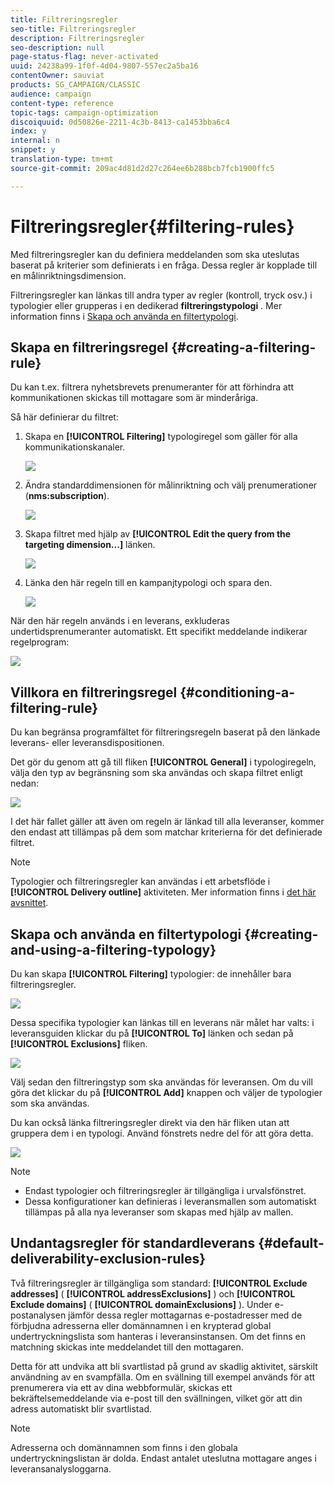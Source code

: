 ```yaml
---
title: Filtreringsregler
seo-title: Filtreringsregler
description: Filtreringsregler
seo-description: null
page-status-flag: never-activated
uuid: 24238a99-1f0f-4d04-9807-557ec2a5ba16
contentOwner: sauviat
products: SG_CAMPAIGN/CLASSIC
audience: campaign
content-type: reference
topic-tags: campaign-optimization
discoiquuid: 0d50826e-2211-4c3b-8413-ca1453bba6c4
index: y
internal: n
snippet: y
translation-type: tm+mt
source-git-commit: 209ac4d81d2d27c264ee6b288bcb7fcb1900ffc5

---
```



# Filtreringsregler{#filtering-rules}

Med filtreringsregler kan du definiera meddelanden som ska uteslutas baserat på kriterier som definierats i en fråga. Dessa regler är kopplade till en målinriktningsdimension.

Filtreringsregler kan länkas till andra typer av regler (kontroll, tryck osv.) i typologier eller grupperas i en dedikerad **filtreringstypologi** . Mer information finns i [Skapa och använda en filtertypologi](#creating-and-using-a-filtering-typology).

## Skapa en filtreringsregel {#creating-a-filtering-rule}

Du kan t.ex. filtrera nyhetsbrevets prenumeranter för att förhindra att kommunikationen skickas till mottagare som är minderåriga.

Så här definierar du filtret:

1. Skapa en **[!UICONTROL Filtering]** typologiregel som gäller för alla kommunikationskanaler.

   ![](assets/campaign_opt_create_filter_01.png)

1. Ändra standarddimensionen för målinriktning och välj prenumerationer (**nms:subscription**).

   ![](assets/campaign_opt_create_filter_02.png)

1. Skapa filtret med hjälp av **[!UICONTROL Edit the query from the targeting dimension...]** länken.

   ![](assets/campaign_opt_create_filter_03.png)

1. Länka den här regeln till en kampanjtypologi och spara den.

   ![](assets/campaign_opt_create_filter_04.png)

När den här regeln används i en leverans, exkluderas undertidsprenumeranter automatiskt. Ett specifikt meddelande indikerar regelprogram:

![](assets/campaign_opt_create_filter_05.png)

## Villkora en filtreringsregel {#conditioning-a-filtering-rule}

Du kan begränsa programfältet för filtreringsregeln baserat på den länkade leverans- eller leveransdispositionen.

Det gör du genom att gå till fliken **[!UICONTROL General]** i typologiregeln, välja den typ av begränsning som ska användas och skapa filtret enligt nedan:

![](assets/campaign_opt_create_filter_06.png)

I det här fallet gäller att även om regeln är länkad till alla leveranser, kommer den endast att tillämpas på dem som matchar kriterierna för det definierade filtret.

>[!NOTE]
>
>Typologier och filtreringsregler kan användas i ett arbetsflöde i **[!UICONTROL Delivery outline]** aktiviteten. Mer information finns i [det här avsnittet](../../workflow/using/delivery-outline.md).

## Skapa och använda en filtertypologi {#creating-and-using-a-filtering-typology}

Du kan skapa **[!UICONTROL Filtering]** typologier: de innehåller bara filtreringsregler.

![](assets/campaign_opt_create_typo_filtering.png)

Dessa specifika typologier kan länkas till en leverans när målet har valts: i leveransguiden klickar du på **[!UICONTROL To]** länken och sedan på **[!UICONTROL Exclusions]** fliken.

![](assets/campaign_opt_apply_typo_filtering.png)

Välj sedan den filtreringstyp som ska användas för leveransen. Om du vill göra det klickar du på **[!UICONTROL Add]** knappen och väljer de typologier som ska användas.

Du kan också länka filtreringsregler direkt via den här fliken utan att gruppera dem i en typologi. Använd fönstrets nedre del för att göra detta.

![](assets/campaign_opt_select_typo_filtering.png)

>[!NOTE]
>
>* Endast typologier och filtreringsregler är tillgängliga i urvalsfönstret.
>* Dessa konfigurationer kan definieras i leveransmallen som automatiskt tillämpas på alla nya leveranser som skapas med hjälp av mallen.
>



## Undantagsregler för standardleverans {#default-deliverability-exclusion-rules}

Två filtreringsregler är tillgängliga som standard: **[!UICONTROL Exclude addresses]** ( **[!UICONTROL addressExclusions]** ) och **[!UICONTROL Exclude domains]** ( **[!UICONTROL domainExclusions]** ). Under e-postanalysen jämför dessa regler mottagarnas e-postadresser med de förbjudna adresserna eller domännamnen i en krypterad global undertryckningslista som hanteras i leveransinstansen. Om det finns en matchning skickas inte meddelandet till den mottagaren.

Detta för att undvika att bli svartlistad på grund av skadlig aktivitet, särskilt användning av en svampfälla. Om en svällning till exempel används för att prenumerera via ett av dina webbformulär, skickas ett bekräftelsemeddelande via e-post till den svällningen, vilket gör att din adress automatiskt blir svartlistad.

>[!NOTE]
>
>Adresserna och domännamnen som finns i den globala undertryckningslistan är dolda. Endast antalet uteslutna mottagare anges i leveransanalysloggarna.

